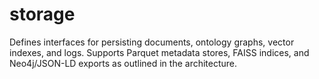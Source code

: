 # storage

Defines interfaces for persisting documents, ontology graphs, vector indexes, and logs. Supports Parquet metadata stores, FAISS indices, and Neo4j/JSON-LD exports as outlined in the architecture.
